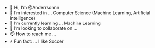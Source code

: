 - 👋 Hi, I’m @Anderrsonnn
- 👀 I’m interested in ... Computer Science (Machine Learning, Artificial intelligence)
- 🌱 I’m currently learning ... Machine Learning
- 💞️ I’m looking to collaborate on ...
- 📫 How to reach me ...
- ⚡ Fun fact: ... I like Soccer

<!---
Anderrsonnn/Anderrsonnn is a ✨ special ✨ repository because its `README.md` (this file) appears on your GitHub profile.
You can click the Preview link to take a look at your changes.
--->

